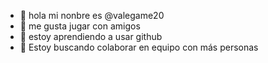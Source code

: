 - 👋 hola mi nonbre es @valegame20
- 👀 me gusta jugar con amigos 
- 🌱 estoy aprendiendo a usar github
- 💞️ Estoy buscando colaborar en equipo con más personas 


<!---
valegame20/valegame20 is a ✨ special ✨ repository because its `README.md` (this file) appears on your GitHub profile.
You can click the Preview link to take a look at your changes.
--->
